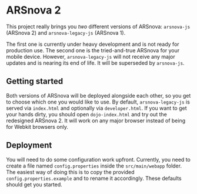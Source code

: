 # ARSnova 2

This project really brings you *two* different versions of ARSnova: `arsnova-js` (ARSnova 2) and `arsnova-legacy-js` (ARSnova 1).

The first one is currently under heavy development and is not ready for production use. The second one is the tried-and-true ARSnova for your mobile device. However, `arsnova-legacy-js` will not receive any major updates and is nearing its end of life. It will be superseded by `arsnova-js`.

## Getting started

Both versions of ARSnova will be deployed alongside each other, so you get to choose which one you would like to use. By default, `arsnova-legacy-js` is served via `index.html` and optionally via `developer.html`. If you want to get your hands dirty, you should open `dojo-index.html` and try out the redesigned ARSnova 2. It will work on any major browser instead of being for Webkit browsers only.

## Deployment

You will need to do some configuration work upfront. Currently, you need to create a file named `config.properties` inside the `src/main/webapp` folder. The easiest way of doing this is to copy the provided `config.properties.example` and to rename it accordingly. These defaults should get you started.

